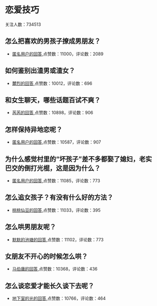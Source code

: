 #  恋爱技巧 
关注人数：734513
## 怎么把喜欢的男孩子撩成男朋友？
- [匿名用户的回答](https://www.zhihu.com/question/46825754/answer/116063697),点赞数：11000，评论数：2089
## 如何鉴别出渣男或渣女？
- [麓烈的回答](https://www.zhihu.com/question/53836967/answer/143261312),点赞数：10012，评论数：696
## 和女生聊天，哪些话题百试不爽？
- [芮芮的回答](https://www.zhihu.com/question/304197205/answer/543113887),点赞数：10898，评论数：906
## 怎样保持异地恋呢？
- [匿名用户的回答](https://www.zhihu.com/question/320694344/answer/750263984),点赞数：10587，评论数：907
## 为什么感觉村里的“坏孩子”差不多都娶了媳妇，老实巴交的倒打光棍，这是因为什么？
- [匿名用户的回答](https://www.zhihu.com/question/500315476/answer/-1917624451),点赞数：11085，评论数：773
## 怎么追女孩子？有没有什么好的方法？
- [桃桃仙豆的回答](https://www.zhihu.com/question/296077116/answer/1674327193),点赞数：11033，评论数：395
## 怎么哄男朋友呢？
- [默默的池塘的回答](https://www.zhihu.com/question/20683154/answer/828687194),点赞数：11102，评论数：773
## 女朋友不开心的时候怎么哄？
- [马伯庸的回答](https://www.zhihu.com/question/21074714/answer/19304960),点赞数：10368，评论数：436
## 怎么谈恋爱才能长久谈下去呢？
- [地下室的光的回答](https://www.zhihu.com/question/30616492/answer/777072917),点赞数：10766，评论数：464
